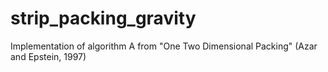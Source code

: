 # strip_packing_gravity
Implementation of algorithm A from "One Two Dimensional Packing" (Azar and Epstein, 1997) 
